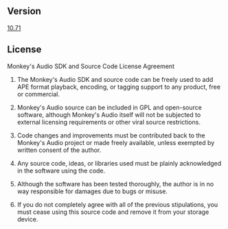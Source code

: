 ## Version

[10.71](https://monkeysaudio.com/developers.html)

## License

Monkey's Audio SDK and Source Code License Agreement

1. The Monkey's Audio SDK and source code can be freely used to add APE format playback, encoding, or tagging support to any product, free or commercial.

2. Monkey's Audio source can be included in GPL and open-source software, although Monkey's Audio itself will not be subjected to external licensing requirements or other viral source restrictions.

3. Code changes and improvements must be contributed back to the Monkey's Audio project or made freely available, unless exempted by written consent of the author.

4. Any source code, ideas, or libraries used must be plainly acknowledged in the software using the code.

5. Although the software has been tested thoroughly, the author is in no way responsible for damages due to bugs or misuse.

6. If you do not completely agree with all of the previous stipulations, you must cease using this source code and remove it from your storage device.
